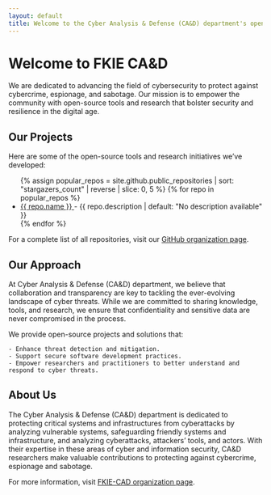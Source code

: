```yaml
---
layout: default
title: Welcome to the Cyber Analysis & Defense (CA&D) department's open source projects
---
```


# Welcome to FKIE CA&D

We are dedicated to advancing the field of cybersecurity to protect against cybercrime, espionage, and sabotage. Our mission is to empower the community with open-source tools and research that bolster security and resilience in the digital age.

## Our Projects

Here are some of the open-source tools and research initiatives we’ve developed:

<ul>
{% assign popular_repos = site.github.public_repositories | sort: "stargazers_count" | reverse | slice: 0, 5  %}
{% for repo in popular_repos %}
  <li>
    <a href="{{ repo.homepage | default: repo.html_url }}">
      {{ repo.name }}
    </a> - {{ repo.description | default: "No description available" }}
  </li>
{% endfor %}
</ul>

<p>For a complete list of all repositories, visit our <a href="https://github.com/{{ site.github.organization }}">GitHub organization page</a>.</p>


## Our Approach

At Cyber Analysis & Defense (CA&D) department, we believe that collaboration and transparency are key to tackling the ever-evolving landscape of cyber threats. While we are committed to sharing knowledge, tools, and research, we ensure that confidentiality and sensitive data are never compromised in the process.

We provide open-source projects and solutions that:

    - Enhance threat detection and mitigation.
    - Support secure software development practices.
    - Empower researchers and practitioners to better understand and respond to cyber threats.

## About Us

The Cyber Analysis & Defense (CA&D) department is dedicated to protecting critical systems and infrastructures from cyberattacks by analyzing vulnerable systems, safeguarding friendly systems and infrastructure, and analyzing cyberattacks, attackers’ tools, and actors. With their expertise in these areas of cyber and information security, CA&D researchers make valuable contributions to protecting against cybercrime, espionage and sabotage.

For more information, visit [FKIE-CAD organization page](https://www.fkie.fraunhofer.de/en/departments/cad.html).

